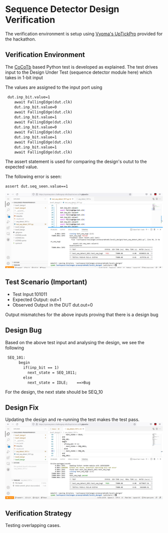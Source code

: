 # Sequence Detector Design Verification

The verification environment is setup using [Vyoma's UpTickPro](https://vyomasystems.com) provided for the hackathon.

## Verification Environment

The [CoCoTb](https://www.cocotb.org/) based Python test is developed as explained. The test drives input to the Design Under Test (sequence detector module here) which takes in 1-bit input

The values are assigned to the input port using 
```
 dut.inp_bit.value=1
    await FallingEdge(dut.clk)
    dut.inp_bit.value=0
    await FallingEdge(dut.clk)
    dut.inp_bit.value=1
    await FallingEdge(dut.clk)
    dut.inp_bit.value=0
    await FallingEdge(dut.clk)
    dut.inp_bit.value=1
    await FallingEdge(dut.clk)
    dut.inp_bit.value=1
    await FallingEdge(dut.clk)
```

The assert statement is used for comparing the design's outut to the expected value.

The following error is seen:
```
assert dut.seq_seen.value==1
```
![](https://github.com/vyomasystems-lab/challenges-pranavprabhu01/blob/master/level1_design2/Screenshot%20(33).png)
## Test Scenario **(Important)**
- Test Input:101011
- Expected Output: out=1
- Observed Output in the DUT dut.out=0

Output mismatches for the above inputs proving that there is a design bug

## Design Bug
Based on the above test input and analysing the design, we see the following

```
 SEQ_101:
      begin
        if(inp_bit == 1)
          next_state = SEQ_1011;
        else
          next_state = IDLE;    ==>Bug
```
For the design, the next state should be SEQ_10

## Design Fix
Updating the design and re-running the test makes the test pass.
![](https://github.com/vyomasystems-lab/challenges-pranavprabhu01/blob/master/level1_design2/Screenshot%20(38).png)

## Verification Strategy
Testing overlapping cases.
